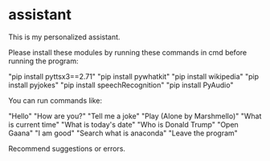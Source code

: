 # assistant
This is my personalized assistant.


Please install these modules by running these commands in cmd before running the program:

"pip install pyttsx3==2.71"
"pip install pywhatkit"
"pip install wikipedia"
"pip install pyjokes"
"pip install speechRecognition"
"pip install PyAudio"


You can run commands like:

"Hello"
"How are you?"
"Tell me a joke"
"Play (Alone by Marshmello)"
"What is current time"
"What is today's date"
"Who is Donald Trump"
"Open Gaana"
"I am good"
"Search what is anaconda"
"Leave the program"

Recommend suggestions or errors.
